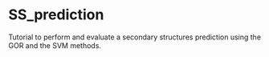 # SS_prediction
Tutorial to perform and evaluate a secondary structures prediction using the GOR and the SVM methods.
